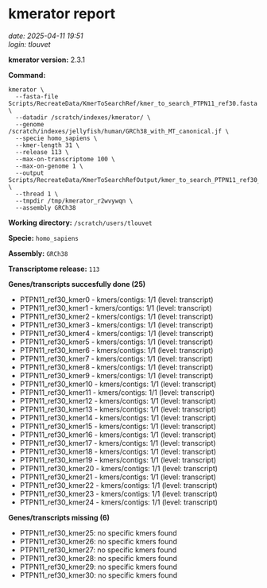 # kmerator report
*date: 2025-04-11 19:51*  
*login: tlouvet*

**kmerator version:** 2.3.1

**Command:**

```
kmerator \
  --fasta-file Scripts/RecreateData/KmerToSearchRef/kmer_to_search_PTPN11_ref30.fasta \
  --datadir /scratch/indexes/kmerator/ \
  --genome /scratch/indexes/jellyfish/human/GRCh38_with_MT_canonical.jf \
  --specie homo_sapiens \
  --kmer-length 31 \
  --release 113 \
  --max-on-transcriptome 100 \
  --max-on-genome 1 \
  --output Scripts/RecreateData/KmerToSearchRefOutput/kmer_to_search_PTPN11_ref30_output \
  --thread 1 \
  --tmpdir /tmp/kmerator_r2wvywqn \
  --assembly GRCh38
```

**Working directory:** `/scratch/users/tlouvet`

**Specie:** `homo_sapiens`

**Assembly:** `GRCh38`

**Transcriptome release:** `113`

**Genes/transcripts succesfully done (25)**

- PTPN11_ref30_kmer0 - kmers/contigs: 1/1 (level: transcript)
- PTPN11_ref30_kmer1 - kmers/contigs: 1/1 (level: transcript)
- PTPN11_ref30_kmer2 - kmers/contigs: 1/1 (level: transcript)
- PTPN11_ref30_kmer3 - kmers/contigs: 1/1 (level: transcript)
- PTPN11_ref30_kmer4 - kmers/contigs: 1/1 (level: transcript)
- PTPN11_ref30_kmer5 - kmers/contigs: 1/1 (level: transcript)
- PTPN11_ref30_kmer6 - kmers/contigs: 1/1 (level: transcript)
- PTPN11_ref30_kmer7 - kmers/contigs: 1/1 (level: transcript)
- PTPN11_ref30_kmer8 - kmers/contigs: 1/1 (level: transcript)
- PTPN11_ref30_kmer9 - kmers/contigs: 1/1 (level: transcript)
- PTPN11_ref30_kmer10 - kmers/contigs: 1/1 (level: transcript)
- PTPN11_ref30_kmer11 - kmers/contigs: 1/1 (level: transcript)
- PTPN11_ref30_kmer12 - kmers/contigs: 1/1 (level: transcript)
- PTPN11_ref30_kmer13 - kmers/contigs: 1/1 (level: transcript)
- PTPN11_ref30_kmer14 - kmers/contigs: 1/1 (level: transcript)
- PTPN11_ref30_kmer15 - kmers/contigs: 1/1 (level: transcript)
- PTPN11_ref30_kmer16 - kmers/contigs: 1/1 (level: transcript)
- PTPN11_ref30_kmer17 - kmers/contigs: 1/1 (level: transcript)
- PTPN11_ref30_kmer18 - kmers/contigs: 1/1 (level: transcript)
- PTPN11_ref30_kmer19 - kmers/contigs: 1/1 (level: transcript)
- PTPN11_ref30_kmer20 - kmers/contigs: 1/1 (level: transcript)
- PTPN11_ref30_kmer21 - kmers/contigs: 1/1 (level: transcript)
- PTPN11_ref30_kmer22 - kmers/contigs: 1/1 (level: transcript)
- PTPN11_ref30_kmer23 - kmers/contigs: 1/1 (level: transcript)
- PTPN11_ref30_kmer24 - kmers/contigs: 1/1 (level: transcript)


**Genes/transcripts missing (6)**

- PTPN11_ref30_kmer25: no specific kmers found
- PTPN11_ref30_kmer26: no specific kmers found
- PTPN11_ref30_kmer27: no specific kmers found
- PTPN11_ref30_kmer28: no specific kmers found
- PTPN11_ref30_kmer29: no specific kmers found
- PTPN11_ref30_kmer30: no specific kmers found

